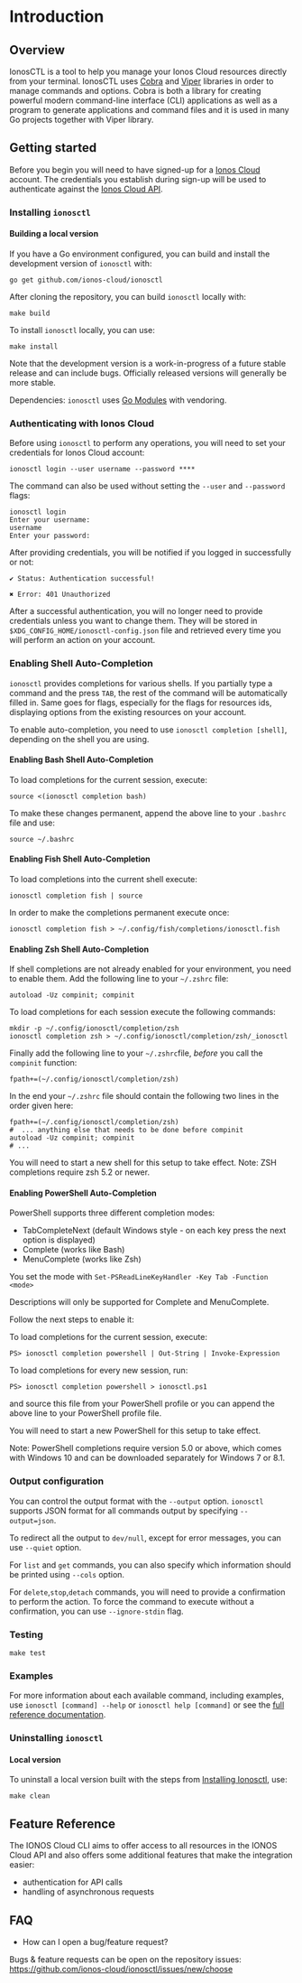 # Introduction

## Overview

IonosCTL is a tool to help you manage your Ionos Cloud resources directly from your terminal. IonosCTL uses [Cobra](https://github.com/spf13/cobra) and [Viper](https://github.com/spf13/viper) libraries in order to manage commands and options.
Cobra is both a library for creating powerful modern command-line interface (CLI) applications as well as a program to generate applications and command files and it is used in many Go projects together with Viper library. 

## Getting started

Before you begin you will need to have signed-up for a [Ionos Cloud](https://www.ionos.com/enterprise-cloud/signup) account. The credentials you establish during sign-up will be used to authenticate against the [Ionos Cloud API](https://dcd.ionos.com/latest/).

### Installing `ionosctl`

#### Building a local version

If you have a Go environment configured, you can build and install the development version of `ionosctl` with: 
```
go get github.com/ionos-cloud/ionosctl
```

After cloning the repository, you can build `ionosctl` locally with:
```
make build
```
To install `ionosctl` locally, you can use: 
```
make install 
```

Note that the development version is a work-in-progress of a future stable release and can include bugs. Officially released versions will generally be more stable.

Dependencies: `ionosctl` uses [Go Modules](https://github.com/golang/go/wiki/Modules) with vendoring.

### Authenticating with Ionos Cloud

Before using `ionosctl` to perform any operations, you will need to set your credentials for Ionos Cloud account: 

```
ionosctl login --user username --password **** 
```
The command can also be used without setting the `--user` and `--password` flags:
```
ionosctl login
Enter your username:
username
Enter your password:

```

After providing credentials, you will be notified if you logged in successfully or not:

```
✔ Status: Authentication successful!
```

```
✖ Error: 401 Unauthorized
```

After a successful authentication, you will no longer need to provide credentials unless you want to change them. 
They will be stored in `$XDG_CONFIG_HOME/ionosctl-config.json` file and retrieved every time you will perform an action on your account.

### Enabling Shell Auto-Completion

`ionosctl` provides completions for various shells. If you partially type a command and the press `TAB`, the rest of the command will be automatically filled in. 
Same goes for flags, especially for the flags for resources ids, displaying options from the existing resources on your account.

To enable auto-completion, you need to use `ionosctl completion [shell]`, depending on the shell you are using.

#### Enabling Bash Shell Auto-Completion

To load completions for the current session, execute: 
```
source <(ionosctl completion bash)
```

To make these changes permanent, append the above line to your `.bashrc` file and use:
```
source ~/.bashrc
```

#### Enabling Fish Shell Auto-Completion

To load completions into the current shell execute:
```
ionosctl completion fish | source
```

In order to make the completions permanent execute once:
```
ionosctl completion fish > ~/.config/fish/completions/ionosctl.fish
```

#### Enabling Zsh Shell Auto-Completion

If shell completions are not already enabled for your environment, you need to enable them. 
Add the following line to your `~/.zshrc` file:
```
autoload -Uz compinit; compinit
```

To load completions for each session execute the following commands:
```
mkdir -p ~/.config/ionosctl/completion/zsh
ionosctl completion zsh > ~/.config/ionosctl/completion/zsh/_ionosctl
```

Finally add the following line to your `~/.zshrc`file, *before* you
call the `compinit` function:
```
fpath+=(~/.config/ionosctl/completion/zsh)
```

In the end your `~/.zshrc` file should contain the following two lines in the order given here:
```
fpath+=(~/.config/ionosctl/completion/zsh)
#  ... anything else that needs to be done before compinit
autoload -Uz compinit; compinit
# ...
```

You will need to start a new shell for this setup to take effect.
Note: ZSH completions require zsh 5.2 or newer.

#### Enabling PowerShell Auto-Completion

PowerShell supports three different completion modes:

- TabCompleteNext (default Windows style - on each key press the next option is displayed)
- Complete (works like Bash)
- MenuComplete (works like Zsh)

You set the mode with `Set-PSReadLineKeyHandler -Key Tab -Function <mode>`

Descriptions will only be supported for Complete and MenuComplete.

Follow the next steps to enable it:

To load completions for the current session, execute: 
```
PS> ionosctl completion powershell | Out-String | Invoke-Expression
```

To load completions for every new session, run:
```
PS> ionosctl completion powershell > ionosctl.ps1
```

and source this file from your PowerShell profile or you can append the above line to your PowerShell profile file. 

You will need to start a new PowerShell for this setup to take effect.

Note: PowerShell completions require version 5.0 or above, which comes with Windows 10 and can be downloaded separately for Windows 7 or 8.1. 

### Output configuration

You can control the output format with the `--output` option. `ionosctl` supports JSON format for all commands output by specifying `--output=json`.

To redirect all the output to `dev/null`, except for error messages, you can use `--quiet` option. 

For `list` and `get` commands, you can also specify which information should be printed using `--cols` option.

For `delete`,`stop`,`detach` commands, you will need to provide a confirmation to perform the action. To force the command to execute without a confirmation, you can use `--ignore-stdin` flag.

### Testing 

```text
make test
```

### Examples

For more information about each available command, including examples, use `ionosctl [command] --help` or `ionosctl help [command]` or see the [full reference documentation](./commands/README.md). 

### Uninstalling `ionosctl` 

#### Local version

To uninstall a local version built with the steps from [Installing Ionosctl](#building-a-local-version), use:
```text
make clean
```

## Feature Reference 

The IONOS Cloud CLI aims to offer access to all resources in the IONOS Cloud API and also offers some additional features that make the integration easier: 
- authentication for API calls
- handling of asynchronous requests 

## FAQ
- How can I open a bug/feature request?

Bugs & feature requests can be open on the repository issues: https://github.com/ionos-cloud/ionosctl/issues/new/choose
